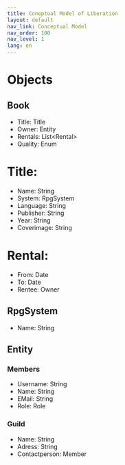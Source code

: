 ```yaml
---
title: Coneptual Model of Liberation
layout: default
nav_link: Conceptual Model
nav_order: 100
nav_level: 1
lang: en
---
```


# Objects
## Book
- Title: Title
- Owner: Entity
- Rentals: List\<Rental\>
- Quality: Enum

# Title:
- Name: String
- System: RpgSystem
- Language: String
- Publisher: String
- Year: String
- Coverimage: String

# Rental:
- From: Date
- To: Date
- Rentee: Owner

## RpgSystem
- Name: String

## Entity
### Members
- Username: String
- Name: String
- EMail: String
- Role: Role

### Guild
- Name: String
- Adress: String
- Contactperson: Member
